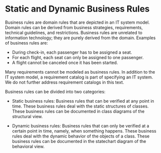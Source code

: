 # Static and Dynamic Business Rules

Business rules are domain rules that are depicted in an IT system model. Domain rules can be derived from business strategies, requirements, technical guidelines, and restrictions. Business rules are unrelated to information technology; they are purely derived from the domain. Examples of business rules are:

 * During check-in, each passenger has to be assigned a seat.
 * For each flight, each seat can only be assigned to one passenger.
 * A flight cannot be canceled once it has been started.

Many requirements cannot be modeled as business rules. In addition to the IT system model, a requirement catalog is part of specifying an IT system. We do not further address requirement catalogs in this text.

Business rules can be divided into two categories:

* Static business rules: Business rules that can be verified at any point in time. These business rules deal with the static structures of classes. These business rules can be documented in class diagrams of the structural view.

* Dynamic business rules: Business rules that can only be verified at a certain point in time, namely, when something happens. These business rules deal with the dynamic behavior of the objects of a class. These business rules can be documented in the statechart diagram of the behavioral view.
